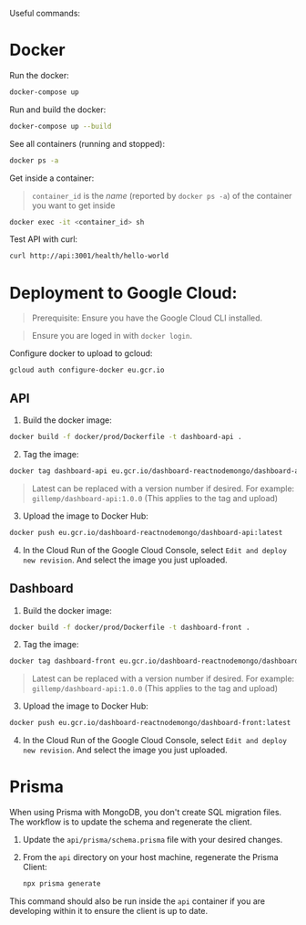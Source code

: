 Useful commands:

# Docker

Run the docker:
```bash
docker-compose up
```

Run and build the docker:
```bash
docker-compose up --build
```

See all containers (running and stopped):
```bash
docker ps -a
```

Get inside a container:
> `container_id` is the *name* (reported by `docker ps -a`) of the container you want to get inside
```bash
docker exec -it <container_id> sh
```

Test API with curl:
```bash
curl http://api:3001/health/hello-world
```




# Deployment to Google Cloud:

> Prerequisite: Ensure you have the Google Cloud CLI installed.

> Ensure you are loged in with `docker login`.

Configure docker to upload to gcloud:
```
gcloud auth configure-docker eu.gcr.io
```

## API

1. Build the docker image:
```bash
docker build -f docker/prod/Dockerfile -t dashboard-api .
```

2. Tag the image:
```bash
docker tag dashboard-api eu.gcr.io/dashboard-reactnodemongo/dashboard-api:latest
```

> Latest can be replaced with a version number if desired. For example: `gillemp/dashboard-api:1.0.0` (This applies to the tag and upload)

3. Upload the image to Docker Hub:
```bash
docker push eu.gcr.io/dashboard-reactnodemongo/dashboard-api:latest
```

4. In the Cloud Run of the Google Cloud Console, select `Edit and deploy new revision`. And select the image you just uploaded.


## Dashboard

1. Build the docker image:
```bash
docker build -f docker/prod/Dockerfile -t dashboard-front .
```

2. Tag the image:
```bash
docker tag dashboard-front eu.gcr.io/dashboard-reactnodemongo/dashboard-front:latest
```

> Latest can be replaced with a version number if desired. For example: `gillemp/dashboard-api:1.0.0` (This applies to the tag and upload)

3. Upload the image to Docker Hub:
```bash
docker push eu.gcr.io/dashboard-reactnodemongo/dashboard-front:latest
```

4. In the Cloud Run of the Google Cloud Console, select `Edit and deploy new revision`. And select the image you just uploaded.



# Prisma

When using Prisma with MongoDB, you don't create SQL migration files. The workflow is to update the schema and regenerate the client.

1. Update the `api/prisma/schema.prisma` file with your desired changes.
2. From the `api` directory on your host machine, regenerate the Prisma Client:

   ```bash
   npx prisma generate
   ```

This command should also be run inside the `api` container if you are developing within it to ensure the client is up to date.
